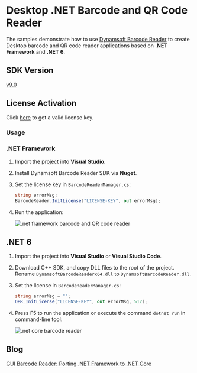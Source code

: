 # Desktop .NET Barcode and QR Code Reader
The samples demonstrate how to use [Dynamsoft Barcode Reader](https://www.dynamsoft.com/barcode-reader/sdk-desktop-server/) to create Desktop barcode and QR code reader applications based on **.NET Framework** and **.NET 6**.

## SDK Version
[v9.0](https://www.dynamsoft.com/barcode-reader/downloads//#desktop)

## License Activation
Click [here](https://www.dynamsoft.com/customer/license/trialLicense?product=dbr) to get a valid license key.

### Usage

### .NET Framework
1. Import the project into **Visual Studio**.
2. Install Dynamsoft Barcode Reader SDK via **Nuget**.
3. Set the license key in `BarcodeReaderManager.cs`:

    ```C#
    string errorMsg;
    BarcodeReader.InitLicense("LICENSE-KEY", out errorMsg);
    ```
4. Run the application:

    ![.net framework barcode and QR code reader](http://www.codepool.biz/wp-content/uploads/2019/11/net-framework-barcode-reader.png)

## .NET 6
1. Import the project into **Visual Studio** or **Visual Studio Code**.
2. Download C++ SDK, and copy DLL files to the root of the project. Rename `DynamsoftBarcodeReaderx64.dll` to `DynamsoftBarcodeReader.dll`.
3. Set the license in `BarcodeReaderManager.cs`:

    ```C#
    string errorMsg = "";
    DBR_InitLicense("LICENSE-KEY", out errorMsg, 512);
    ```

4. Press F5 to run the application or execute the command `dotnet run` in command-line tool:

    ![.net core barcode reader](https://www.dynamsoft.com/codepool/img/2022/03/desktop-dotnet-barcode-qr-code-reader.png)


## Blog
[GUI Barcode Reader: Porting .NET Framework to .NET Core](https://www.codepool.biz/net-core-gui-barcode-reader.html)
